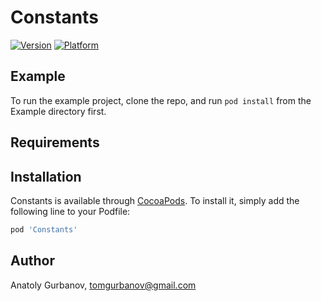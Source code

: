 # Constants

[![Version](https://img.shields.io/cocoapods/v/Constants.svg?style=flat)](https://cocoapods.org/pods/Constants)
[![Platform](https://img.shields.io/cocoapods/p/Constants.svg?style=flat)](https://cocoapods.org/pods/Constants)

## Example

To run the example project, clone the repo, and run `pod install` from the Example directory first.

## Requirements

## Installation

Constants is available through [CocoaPods](https://cocoapods.org). To install
it, simply add the following line to your Podfile:

```ruby
pod 'Constants'
```

## Author

Anatoly Gurbanov, tomgurbanov@gmail.com
